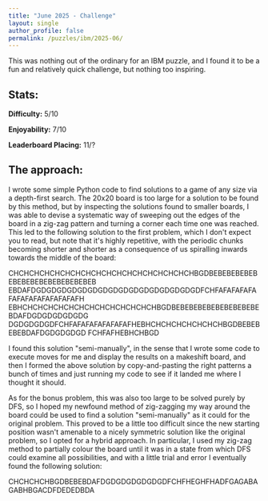 ```yaml
---
title: "June 2025 - Challenge"
layout: single
author_profile: false
permalink: /puzzles/ibm/2025-06/
---
```


This was nothing out of the ordinary for an IBM puzzle, and I found it to be a fun and relatively quick challenge, but nothing too inspiring.

## Stats:

**Difficulty:** 5/10

**Enjoyability:** 7/10

**Leaderboard Placing:** 11/?

## The approach:

I wrote some simple Python code to find solutions to a game of any size via a depth-first search. The 20x20 board is too large for a solution to be found by this method, but by inspecting the solutions found to smaller boards, I was able to devise a systematic way of sweeping out the edges of the board in a zig-zag pattern and turning a corner each time one was reached. This led to the following solution to the first problem, which I don't expect you to read, but note that it's highly repetitive, with the periodic chunks becoming shorter and shorter as a consequence of us spiralling inwards towards the middle of the board:

CHCHCHCHCHCHCHCHCHCHCHCHCHCHCHCHCHCHBGDBEBEBEBEBEBEBEBEBEBEBEBEBEBEBEB
EBDAFDGDGDGDGDGDGDGDGDGDGDGDGDGDGDGDGDFCHFAFAFAFAFAFAFAFAFAFAFAFAFAFH
EBHCHCHCHCHCHCHCHCHCHCHCHCHCHBGDBEBEBEBEBEBEBEBEBEBEBDAFDGDGDGDGDGDG
DGDGDGDGDFCHFAFAFAFAFAFAFAFHEBHCHCHCHCHCHCHCHBGDBEBEBEBEBDAFDGDGDGDGD
FCHFAFHEBHCHBGD

I found this solution "semi-manually", in the sense that I wrote some code to execute moves for me and display the results on a makeshift board, and then I formed the above solution by copy-and-pasting the right patterns a bunch of times and just running my code to see if it landed me where I thought it should.

As for the bonus problem, this was also too large to be solved purely by DFS, so I hoped my newfound method of zig-zagging my way around the board could be used to find a solution "semi-manually" as it could for the original problem. This proved to be a little too difficult since the new starting position wasn't amenable to a nicely symmetric solution like the original problem, so I opted for a hybrid approach. In particular, I used my zig-zag method to partially colour the board until it was in a state from which DFS could examine all possibilities, and with a little trial and error I eventually found the following solution:

CHCHCHCHBGDBEBEBDAFDGDGDGDGDGDGDFCHFHEGHFHADFGAGABAGABHBGACDFDEDEDBDA